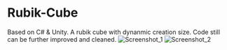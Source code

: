 # Rubik-Cube

Based on C# & Unity.
A rubik cube with dynanmic creation size. Code still can be further improved and cleaned. 
![Screenshot_1](https://github.com/pekaram/Rubik-Cube/blob/master/Screenshots/image(5).png)
![Screenshot_2](https://github.com/pekaram/Rubik-Cube/blob/master/Screenshots/image(6).png)
